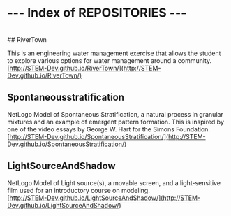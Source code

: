 # --- Index of REPOSITORIES ---
<br>
## RiverTown

This is an engineering water management exercise that allows the student to explore various options for water management around a community. <br>
[http://STEM-Dev.github.io/RiverTown/](http://STEM-Dev.github.io/RiverTown/)


## Spontaneousstratification


NetLogo Model of Spontaneous Stratification, a natural process in granular mixtures and an example of emergent pattern formation. This is inspired by one of the video essays by George W. Hart for the Simons Foundation.<br>
[http://STEM-Dev.github.io/SpontaneousStratification/](http://STEM-Dev.github.io/SpontaneousStratification/)


## LightSourceAndShadow

NetLogo Model of Light source(s), a movable screen, and a light-sensitive film used for an introductory course on modeling.<br>
[http://STEM-Dev.github.io/LightSourceAndShadow/](http://STEM-Dev.github.io/LightSourceAndShadow/)


